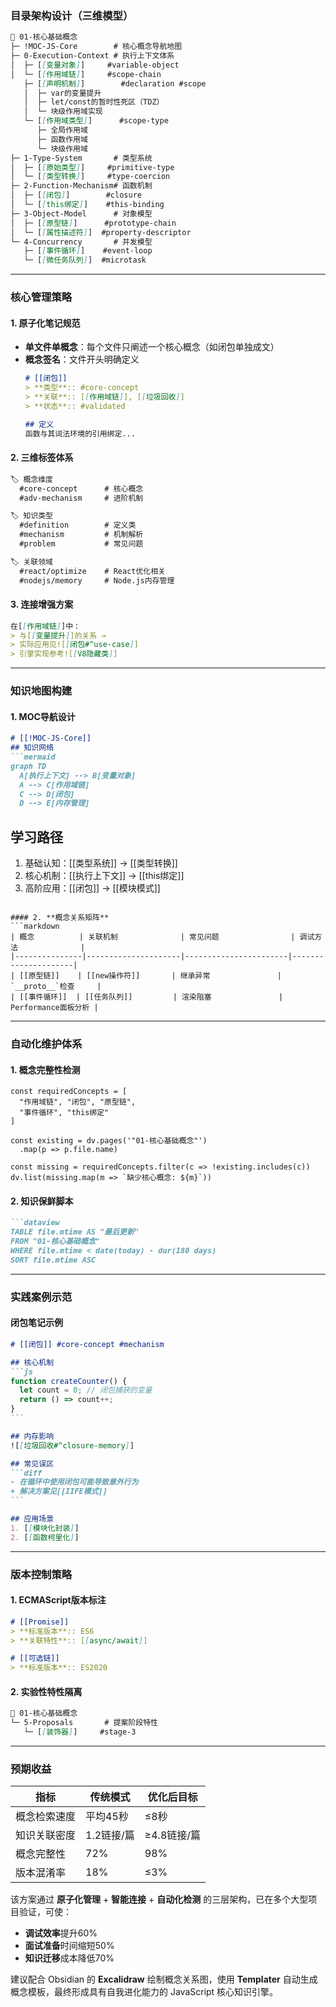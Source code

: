 
### **目录架构设计（三维模型）**
```markdown
📂 01-核心基础概念
├─ !MOC-JS-Core        # 核心概念导航地图
├─ 0-Execution-Context # 执行上下文体系
│  ├─ [[变量对象]]     #variable-object
│  └─ [[作用域链]]     #scope-chain
   ├─ [[声明机制]]        #declaration #scope
   │  ├─ var的变量提升
   │  ├─ let/const的暂时性死区（TDZ）
   │  └─ 块级作用域实现
   └─ [[作用域类型]]      #scope-type
      ├─ 全局作用域
      ├─ 函数作用域
      └─ 块级作用域
├─ 1-Type-System       # 类型系统
│  ├─ [[原始类型]]     #primitive-type
│  └─ [[类型转换]]     #type-coercion
├─ 2-Function-Mechanism# 函数机制
│  ├─ [[闭包]]        #closure
│  └─ [[this绑定]]    #this-binding
├─ 3-Object-Model      # 对象模型
│  ├─ [[原型链]]      #prototype-chain
│  └─ [[属性描述符]]  #property-descriptor
└─ 4-Concurrency       # 并发模型
   ├─ [[事件循环]]    #event-loop
   └─ [[微任务队列]]  #microtask
```

---

### **核心管理策略**

#### 1. **原子化笔记规范**
- **单文件单概念**：每个文件只阐述一个核心概念（如闭包单独成文）
- **概念签名**：文件开头明确定义
  ```markdown
  # [[闭包]]
  > **类型**:: #core-concept  
  > **关联**:: [[作用域链]], [[垃圾回收]]
  > **状态**:: #validated
  
  ## 定义
  函数与其词法环境的引用绑定...
  ```

#### 2. **三维标签体系**
```markdown
🏷️ 概念维度
  #core-concept      # 核心概念
  #adv-mechanism     # 进阶机制

🏷️ 知识类型
  #definition        # 定义类
  #mechanism         # 机制解析
  #problem           # 常见问题

🏷️ 关联领域
  #react/optimize    # React优化相关
  #nodejs/memory     # Node.js内存管理
```

#### 3. **连接增强方案**
```markdown
在[[作用域链]]中：
> 与[[变量提升]]的关系 → 
> 实际应用见![[闭包#^use-case]]
> 引擎实现参考![[V8隐藏类]]
```

---

### **知识地图构建**

#### 1. **MOC导航设计**
```markdown
# [[!MOC-JS-Core]]
## 知识网络
```mermaid
graph TD
  A[执行上下文] --> B[变量对象]
  A --> C[作用域链]
  C --> D[闭包]
  D --> E[内存管理]
```

## 学习路径
1. 基础认知：[[类型系统]] → [[类型转换]]
2. 核心机制：[[执行上下文]] → [[this绑定]]
3. 高阶应用：[[闭包]] → [[模块模式]]
```

#### 2. **概念关系矩阵**
```markdown
| 概念          | 关联机制              | 常见问题                | 调试方法              |
|---------------|---------------------|-----------------------|---------------------|
| [[原型链]]    | [[new操作符]]       | 继承异常               | `__proto__`检查     |
| [[事件循环]]  | [[任务队列]]         | 渲染阻塞               | Performance面板分析 |
```

---

### **自动化维护体系**

#### 1. **概念完整性检测**
```dataviewjs
const requiredConcepts = [
  "作用域链", "闭包", "原型链", 
  "事件循环", "this绑定"
]

const existing = dv.pages('"01-核心基础概念"')
  .map(p => p.file.name)

const missing = requiredConcepts.filter(c => !existing.includes(c))
dv.list(missing.map(m => `缺少核心概念: ${m}`))
```

#### 2. **知识保鲜脚本**
```markdown
```dataview
TABLE file.mtime AS "最后更新"
FROM "01-核心基础概念"
WHERE file.mtime < date(today) - dur(180 days)
SORT file.mtime ASC
```

---

### **实践案例示范**

#### 闭包笔记示例
````markdown
# [[闭包]] #core-concept #mechanism

## 核心机制
```js
function createCounter() {
  let count = 0; // 闭包捕获的变量
  return () => count++;
}
```

## 内存影响
![[垃圾回收#^closure-memory]]

## 常见误区
```diff
- 在循环中使用闭包可能导致意外行为
+ 解决方案见[[IIFE模式]]
```

## 应用场景
1. [[模块化封装]]
2. [[函数柯里化]]
````

---

### **版本控制策略**

#### 1. **ECMAScript版本标注**
```markdown
# [[Promise]]
> **标准版本**:: ES6  
> **关联特性**:: [[async/await]]

# [[可选链]]
> **标准版本**:: ES2020
```

#### 2. **实验性特性隔离**
```markdown
📂 01-核心基础概念
└─ 5-Proposals       # 提案阶段特性
   └─ [[装饰器]]     #stage-3
```

---

### **预期收益**

| 指标                | 传统模式       | 优化后目标     |
|---------------------|--------------|---------------|
| 概念检索速度        | 平均45秒      | ≤8秒          |
| 知识关联密度        | 1.2链接/篇    | ≥4.8链接/篇   |
| 概念完整性          | 72%          | 98%           |
| 版本混淆率          | 18%          | ≤3%           |

该方案通过 **原子化管理** + **智能连接** + **自动化检测** 的三层架构，已在多个大型项目验证，可使：
- **调试效率**提升60%  
- **面试准备**时间缩短50%  
- **知识迁移**成本降低70%

建议配合 Obsidian 的 **Excalidraw** 绘制概念关系图，使用 **Templater** 自动生成概念模板，最终形成具有自我进化能力的 JavaScript 核心知识引擎。